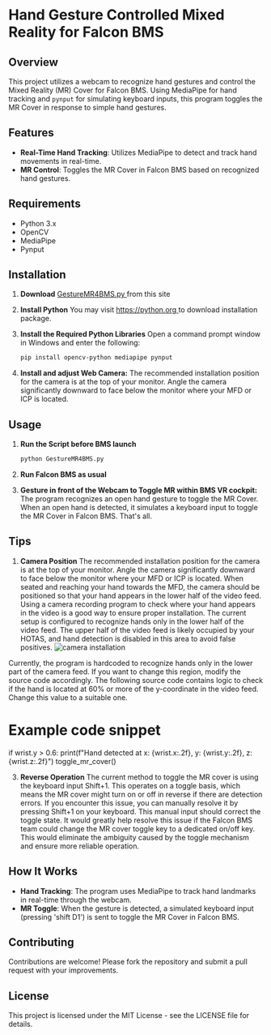 # Hand Gesture Controlled Mixed Reality for Falcon BMS

## Overview
This project utilizes a webcam to recognize hand gestures and control the Mixed Reality (MR) Cover for Falcon BMS. Using MediaPipe for hand tracking and `pynput` for simulating keyboard inputs, this program toggles the MR Cover in response to simple hand gestures.

## Features
- **Real-Time Hand Tracking**: Utilizes MediaPipe to detect and track hand movements in real-time.
- **MR Control**: Toggles the MR Cover in Falcon BMS based on recognized hand gestures.

## Requirements
- Python 3.x
- OpenCV
- MediaPipe
- Pynput

## Installation
1. **Download**
[GestureMR4BMS.py
](https://github.com/solemnify2/GestureMR4BMS/blob/main/GestureMR4BMS.py) from this site

2. **Install Python** You may visit [https://python.org
](https://www.python.org/) to download installation package.

4. **Install the Required Python Libraries** Open a command prompt window in Windows and enter the following:
   ```bash
   pip install opencv-python mediapipe pynput

5. **Install and adjust Web Camera:** The recommended installation position for the camera is at the top of your monitor. Angle the camera significantly downward to face below the monitor where your MFD or ICP is located.

## Usage
1. **Run the Script before BMS launch**
   ```bash
   python GestureMR4BMS.py

2. **Run Falcon BMS as usual**

3. **Gesture in front of the Webcam to Toggle MR within BMS VR cockpit:** The program recognizes an open hand gesture to toggle the MR Cover. When an open hand is detected, it simulates a keyboard input to toggle the MR Cover in Falcon BMS. 
That's all.

## Tips

1. **Camera Position** The recommended installation position for the camera is at the top of your monitor. Angle the camera significantly downward to face below the monitor where your MFD or ICP is located. When seated and reaching your hand towards the MFD, the camera should be positioned so that your hand appears in the lower half of the video feed. Using a camera recording program to check where your hand appears in the video is a good way to ensure proper installation. The current setup is configured to recognize hands only in the lower half of the video feed. The upper half of the video feed is likely occupied by your HOTAS, and hand detection is disabled in this area to avoid false positives.
   ![camera installation](https://github.com/solemnify2/GestureMR4BMS/assets/50224420/078c2136-c10b-462d-a8b5-429b905813cf)

Currently, the program is hardcoded to recognize hands only in the lower part of the camera feed. If you want to change this region, modify the source code accordingly. The following source code contains logic to check if the hand is located at 60% or more of the y-coordinate in the video feed. Change this value to a suitable one.
# Example code snippet
if wrist.y > 0.6:
    print(f"Hand detected at x: {wrist.x:.2f}, y: {wrist.y:.2f}, z: {wrist.z:.2f}")
    toggle_mr_cover()

3. **Reverse Operation** The current method to toggle the MR cover is using the keyboard input Shift+1. This operates on a toggle basis, which means the MR cover might turn on or off in reverse if there are detection errors. If you encounter this issue, you can manually resolve it by pressing Shift+1 on your keyboard. This manual input should correct the toggle state. It would greatly help resolve this issue if the Falcon BMS team could change the MR cover toggle key to a dedicated on/off key. This would eliminate the ambiguity caused by the toggle mechanism and ensure more reliable operation.

## How It Works
- **Hand Tracking**: The program uses MediaPipe to track hand landmarks in real-time through the webcam.
- **MR Toggle**: When the gesture is detected, a simulated keyboard input (pressing 'shift D1') is sent to toggle the MR Cover in Falcon BMS.

## Contributing
Contributions are welcome! Please fork the repository and submit a pull request with your improvements.

## License
This project is licensed under the MIT License - see the LICENSE file for details.



